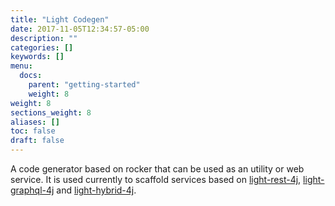 ```yaml
---
title: "Light Codegen"
date: 2017-11-05T12:34:57-05:00
description: ""
categories: []
keywords: []
menu:
  docs:
    parent: "getting-started"
    weight: 8
weight: 8
sections_weight: 8
aliases: []
toc: false
draft: false
---
```


A code generator based on rocker that can be used as an utility or web service. It is
used currently to scaffold services based on [light-rest-4j][], [light-graphql-4j][] 
and [light-hybrid-4j][]. 
 
[light-graphql-4j]: /style/light-graphql-4j/
[light-hybrid-4j]: /style/light-hybrid-4j/
[light-rest-4j]: /style/light-rest-4j/

